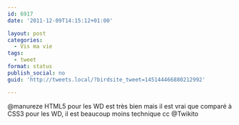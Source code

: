 ```yaml
---
id: 6917
date: '2011-12-09T14:15:12+01:00'

layout: post
categories:
  - Vis ma vie
tags:
  - tweet
format: status
publish_social: no
guid: 'http://tweets.local/?birdsite_tweet=145144466880212992'

---
```


@manureze HTML5 pour les WD est très bien mais il est vrai que comparé à CSS3 pour les WD, il est beaucoup moins technique cc @Twikito